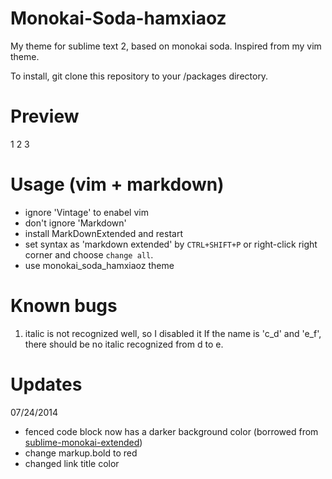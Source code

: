 Monokai-Soda-hamxiaoz
=====================
My theme for sublime text 2, based on monokai soda. Inspired from my vim theme.

To install, git clone this repository to your /packages directory.

# Preview
1
2
3

# Usage (vim + markdown)
- ignore 'Vintage' to enabel vim
- don't ignore 'Markdown'
- install MarkDownExtended and restart
- set syntax as 'markdown extended' by `CTRL+SHIFT+P` or right-click right corner and choose `change all`.
- use monokai_soda_hamxiaoz theme

# Known bugs
1. italic is not recognized well, so I disabled it
If the name is 'c_d' and 'e_f', there should be no italic recognized from d to e.

# Updates
07/24/2014
- fenced code block now has a darker background color (borrowed from [sublime-monokai-extended](https://github.com/jonschlinkert/sublime-monokai-extended/blob/master/Monokai%20Extended%20Bright.tmTheme))
- change markup.bold to red
- changed link title color
